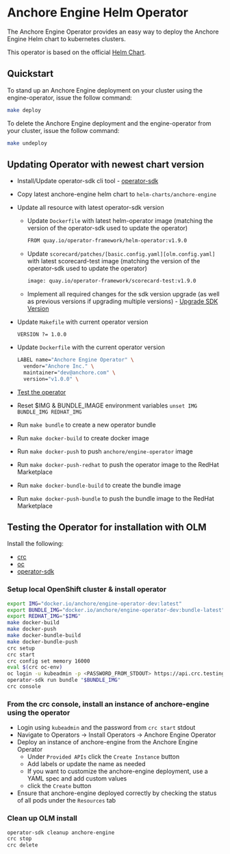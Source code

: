 # Anchore Engine Helm Operator

The Anchore Engine Operator provides an easy way to deploy the Anchore Engine Helm chart to kubernetes clusters.

This operator is based on the official [Helm Chart](https://github.com/anchore/anchore-charts/tree/master/stable/anchore-engine).

## Quickstart

To stand up an Anchore Engine deployment on your cluster using the engine-operator, issue the follow command:

```bash
make deploy
```

To delete the Anchore Engine deployment and the engine-operator from your cluster, issue the follow command:

```bash
make undeploy
```

## Updating Operator with newest chart version

* Install/Update operator-sdk cli tool - [operator-sdk](https://sdk.operatorframework.io/docs/installation/)
* Copy latest anchore-engine helm chart to `helm-charts/anchore-engine`
* Update all resource with latest operator-sdk version
  * Update `Dockerfile` with latest helm-operator image (matching the version of the operator-sdk used to update the operator)

    ```bash
    FROM quay.io/operator-framework/helm-operator:v1.9.0
    ```

  * Update `scorecard/patches/[basic.config.yaml][olm.config.yaml]` with latest scorecard-test image (matching the version of the operator-sdk used to update the operator)

    ```bash
    image: quay.io/operator-framework/scorecard-test:v1.9.0
    ```

  * Implement all required changes for the sdk version upgrade (as well as previous versions if upgrading multiple versions) - [Upgrade SDK Version](https://sdk.operatorframework.io/docs/upgrading-sdk-version/)
* Update `Makefile` with current operator version

    ```make
    VERSION ?= 1.0.0
    ```

* Update `Dockerfile` with the current operator version

    ```bash
    LABEL name="Anchore Engine Operator" \
      vendor="Anchore Inc." \
      maintainer="dev@anchore.com" \
      version="v1.0.0" \
    ```

* [Test the operator](#testing-the-operator-for-installation-with-olm)
* Reset $IMG & BUNDLE_IMAGE environment variables `unset IMG BUNDLE_IMG REDHAT_IMG`
* Run `make bundle` to create a new operator bundle
* Run `make docker-build` to create docker image
* Run `make docker-push` to push `anchore/engine-operator` image
* Run `make docker-push-redhat` to push the operator image to the RedHat Marketplace
* Run `make docker-bundle-build` to create the bundle image
* Run `make docker-push-bundle` to push the bundle image to the RedHat Marketplace

## Testing the Operator for installation with OLM

Install the following:

* [crc](https://code-ready.github.io/crc/)
* [oc](https://docs.openshift.com/container-platform/4.6/cli_reference/openshift_cli/getting-started-cli.html#installing-openshift-cli)
* [operator-sdk](https://sdk.operatorframework.io/docs/installation/)

### Setup local OpenShift cluster & install operator

```bash
export IMG="docker.io/anchore/engine-operator-dev:latest"
export BUNDLE_IMG="docker.io/anchore/engine-operator-dev:bundle-latest"
export REDHAT_IMG="$IMG"
make docker-build
make docker-push
make docker-bundle-build
make docker-bundle-push
crc setup
crc start
crc config set memory 16000
eval $(crc oc-env)
oc login -u kubeadmin -p <PASSWORD_FROM_STDOUT> https://api.crc.testing:6443
operator-sdk run bundle "$BUNDLE_IMG"
crc console
```

### From the crc console, install an instance of anchore-engine using the operator

* Login using `kubeadmin` and the password from `crc start` stdout
* Navigate to Operators -> Install Operators -> Anchore Engine Operator
* Deploy an instance of anchore-engine from the Anchore Engine Operator
  * Under `Provided APIs` click the `Create Instance` button
  * Add labels or update the name as needed
  * If you want to customize the anchore-engine deployment, use a YAML spec and add custom values
  * click the `Create` button
* Ensure that anchore-engine deployed correctly by checking the status of all pods under the `Resources` tab

### Clean up OLM install

```bash
operator-sdk cleanup anchore-engine
crc stop
crc delete
```
